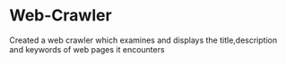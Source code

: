 # Web-Crawler
Created a web crawler which examines and displays the title,description and keywords of web pages it encounters
